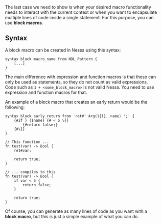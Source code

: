 The last case we need to show is when your desired macro functionality needs to interact with the current context or when
you want to encapsulate multiple lines of code inside a single statement. For this purpose, you can use **block macros**.

## Syntax

A block macro can be created in Nessa using this syntax:

```
syntax block macro_name from NDL_Pattern {
    [...]
}
```

The main difference with expression and function macros is that these can only be used as statements, so they do not count as valid expressions.
Code such as `1 + <some_block_macro>` is not valid Nessa. You need to use expression and function macros for that.

An example of a block macro that creates an early return would be the following:

```
syntax block early_return from 'ret#' Arg(1{l}, name) ';' {
    {#if } {$name} {# < 5 \{}
        {#return false;}
    {#\}}
}

// This function ...
fn test(var) -> Bool {
    ret#var;

    return true;
}

// ... compiles to this
fn test(var) -> Bool {
    if var < 5 {
        return false;
    }

    return true;
}
```

Of course, you can generate as many lines of code as you want with a **block macro**, but this is just a simple example of what you can do.
